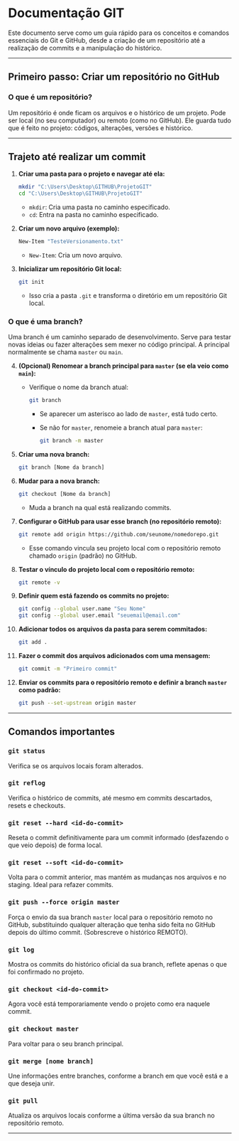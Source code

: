 # Documentação GIT

Este documento serve como um guia rápido para os conceitos e comandos essenciais do Git e GitHub, desde a criação de um repositório até a realização de commits e a manipulação do histórico.

---




## Primeiro passo: Criar um repositório no GitHub

### O que é um repositório?

Um repositório é onde ficam os arquivos e o histórico de um projeto. Pode ser local (no seu computador) ou remoto (como no GitHub). Ele guarda tudo que é feito no projeto: códigos, alterações, versões e histórico.

---




## Trajeto até realizar um commit

1.  **Criar uma pasta para o projeto e navegar até ela:**

    ```bash
    mkdir "C:\Users\Desktop\GITHUB\ProjetoGIT"
    cd "C:\Users\Desktop\GITHUB\ProjetoGIT"
    ```

    *   `mkdir`: Cria uma pasta no caminho especificado.
    *   `cd`: Entra na pasta no caminho especificado.

2.  **Criar um novo arquivo (exemplo):**

    ```bash
    New-Item "TesteVersionamento.txt"
    ```

    *   `New-Item`: Cria um novo arquivo.

3.  **Inicializar um repositório Git local:**

    ```bash
    git init
    ```

    *   Isso cria a pasta `.git` e transforma o diretório em um repositório Git local.

### O que é uma branch?

Uma branch é um caminho separado de desenvolvimento. Serve para testar novas ideias ou fazer alterações sem mexer no código principal. A principal normalmente se chama `master` ou `main`.

4.  **(Opcional) Renomear a branch principal para `master` (se ela veio como `main`):**

    *   Verifique o nome da branch atual:

        ```bash
        git branch
        ```

        *   Se aparecer um asterisco ao lado de `master`, está tudo certo.
        *   Se não for `master`, renomeie a branch atual para `master`:

            ```bash
            git branch -m master
            ```

5.  **Criar uma nova branch:**

    ```bash
    git branch [Nome da branch]
    ```

6.  **Mudar para a nova branch:**

    ```bash
    git checkout [Nome da branch]
    ```

    *   Muda a branch na qual está realizando commits.

7.  **Configurar o GitHub para usar esse branch (no repositório remoto):**

    ```bash
    git remote add origin https://github.com/seunome/nomedorepo.git
    ```

    *   Esse comando vincula seu projeto local com o repositório remoto chamado `origin` (padrão) no GitHub.

8.  **Testar o vínculo do projeto local com o repositório remoto:**

    ```bash
    git remote -v
    ```

9.  **Definir quem está fazendo os commits no projeto:**

    ```bash
    git config --global user.name "Seu Nome"
    git config --global user.email "seuemail@email.com"
    ```

10. **Adicionar todos os arquivos da pasta para serem commitados:**

    ```bash
    git add .
    ```

11. **Fazer o commit dos arquivos adicionados com uma mensagem:**

    ```bash
    git commit -m "Primeiro commit"
    ```

12. **Enviar os commits para o repositório remoto e definir a branch `master` como padrão:**

    ```bash
    git push --set-upstream origin master
    ```

---




## Comandos importantes

### `git status`

Verifica se os arquivos locais foram alterados.

### `git reflog`

Verifica o histórico de commits, até mesmo em commits descartados, resets e checkouts.

### `git reset --hard <id-do-commit>`

Reseta o commit definitivamente para um commit informado (desfazendo o que veio depois) de forma local.

### `git reset --soft <id-do-commit>`

Volta para o commit anterior, mas mantém as mudanças nos arquivos e no staging. Ideal para refazer commits.

### `git push --force origin master`

Força o envio da sua branch `master` local para o repositório remoto no GitHub, substituindo qualquer alteração que tenha sido feita no GitHub depois do último commit. (Sobrescreve o histórico REMOTO).

### `git log`

Mostra os commits do histórico oficial da sua branch, reflete apenas o que foi confirmado no projeto.

### `git checkout <id-do-commit>`

Agora você está temporariamente vendo o projeto como era naquele commit.

### `git checkout master`

Para voltar para o seu branch principal.

### `git merge [nome branch]`

Une informações entre branches, conforme a branch em que você está e a que deseja unir.

### `git pull`

Atualiza os arquivos locais conforme a última versão da sua branch no repositório remoto.

---



